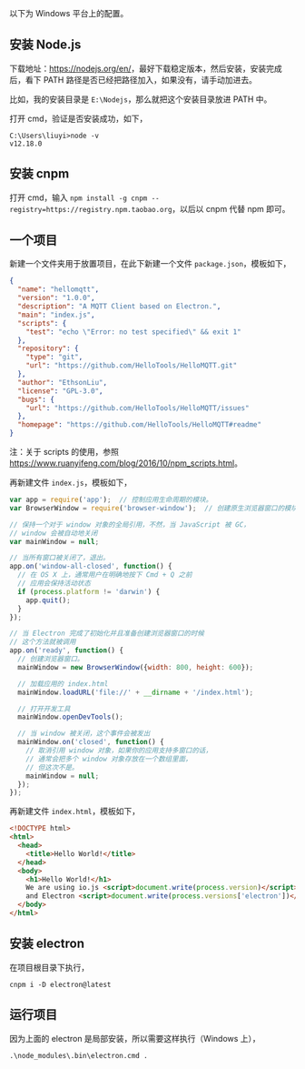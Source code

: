 以下为 Windows 平台上的配置。

## 安装 Node.js

下载地址：<https://nodejs.org/en/>，最好下载稳定版本，然后安装，安装完成后，看下 PATH 路径是否已经把路径加入，如果没有，请手动加进去。

比如，我的安装目录是 `E:\Nodejs`，那么就把这个安装目录放进 PATH 中。

打开 cmd，验证是否安装成功，如下，

```shell
C:\Users\liuyi>node -v
v12.18.0
```

## 安装 cnpm

打开 cmd，输入 `npm install -g cnpm --registry=https://registry.npm.taobao.org`，以后以 cnpm 代替 npm 即可。

## 一个项目

新建一个文件夹用于放置项目，在此下新建一个文件 `package.json`，模板如下，

```json
{
  "name": "hellomqtt",
  "version": "1.0.0",
  "description": "A MQTT Client based on Electron.",
  "main": "index.js",
  "scripts": {
    "test": "echo \"Error: no test specified\" && exit 1"
  },
  "repository": {
    "type": "git",
    "url": "https://github.com/HelloTools/HelloMQTT.git"
  },
  "author": "EthsonLiu",
  "license": "GPL-3.0",
  "bugs": {
    "url": "https://github.com/HelloTools/HelloMQTT/issues"
  },
  "homepage": "https://github.com/HelloTools/HelloMQTT#readme"
}
```

注：关于 scripts 的使用，参照 <https://www.ruanyifeng.com/blog/2016/10/npm_scripts.html>。

再新建文件 `index.js`，模板如下，

```js
var app = require('app');  // 控制应用生命周期的模块。
var BrowserWindow = require('browser-window');  // 创建原生浏览器窗口的模块

// 保持一个对于 window 对象的全局引用，不然，当 JavaScript 被 GC，
// window 会被自动地关闭
var mainWindow = null;

// 当所有窗口被关闭了，退出。
app.on('window-all-closed', function() {
  // 在 OS X 上，通常用户在明确地按下 Cmd + Q 之前
  // 应用会保持活动状态
  if (process.platform != 'darwin') {
    app.quit();
  }
});

// 当 Electron 完成了初始化并且准备创建浏览器窗口的时候
// 这个方法就被调用
app.on('ready', function() {
  // 创建浏览器窗口。
  mainWindow = new BrowserWindow({width: 800, height: 600});

  // 加载应用的 index.html
  mainWindow.loadURL('file://' + __dirname + '/index.html');

  // 打开开发工具
  mainWindow.openDevTools();

  // 当 window 被关闭，这个事件会被发出
  mainWindow.on('closed', function() {
    // 取消引用 window 对象，如果你的应用支持多窗口的话，
    // 通常会把多个 window 对象存放在一个数组里面，
    // 但这次不是。
    mainWindow = null;
  });
});
```

再新建文件 `index.html`，模板如下，

```html
<!DOCTYPE html>
<html>
  <head>
    <title>Hello World!</title>
  </head>
  <body>
    <h1>Hello World!</h1>
    We are using io.js <script>document.write(process.version)</script>
    and Electron <script>document.write(process.versions['electron'])</script>.
  </body>
</html>
```

## 安装 electron

在项目根目录下执行，

```
cnpm i -D electron@latest
```

## 运行项目

因为上面的 electron 是局部安装，所以需要这样执行（Windows 上），

```
.\node_modules\.bin\electron.cmd .
```
